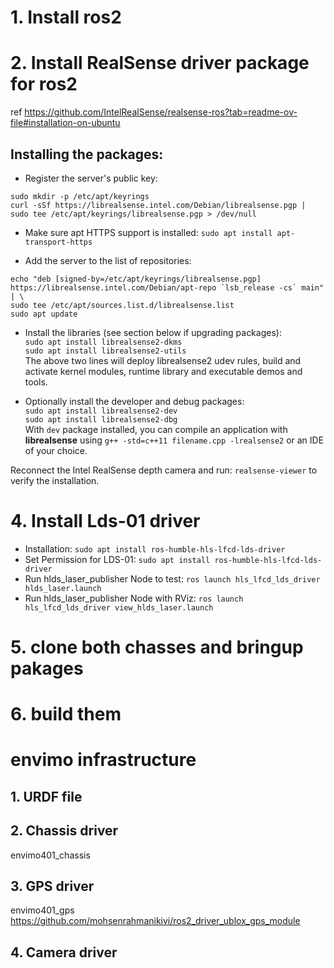 # 1. Install ros2
# 2. Install RealSense driver package for ros2
 ref  https://github.com/IntelRealSense/realsense-ros?tab=readme-ov-file#installation-on-ubuntu
## Installing the packages:
- Register the server's public key:
```
sudo mkdir -p /etc/apt/keyrings
curl -sSf https://librealsense.intel.com/Debian/librealsense.pgp | sudo tee /etc/apt/keyrings/librealsense.pgp > /dev/null
```

- Make sure apt HTTPS support is installed:
`sudo apt install apt-transport-https`

- Add the server to the list of repositories:
```
echo "deb [signed-by=/etc/apt/keyrings/librealsense.pgp] https://librealsense.intel.com/Debian/apt-repo `lsb_release -cs` main" | \
sudo tee /etc/apt/sources.list.d/librealsense.list
sudo apt update
```

- Install the libraries (see section below if upgrading packages):  
  `sudo apt install librealsense2-dkms`  
  `sudo apt install librealsense2-utils`  
  The above two lines will deploy librealsense2 udev rules, build and activate kernel modules, runtime library and executable demos and tools.  

- Optionally install the developer and debug packages:  
  `sudo apt install librealsense2-dev`  
  `sudo apt install librealsense2-dbg`  
  With `dev` package installed, you can compile an application with **librealsense** using `g++ -std=c++11 filename.cpp -lrealsense2` or an IDE of your choice.

Reconnect the Intel RealSense depth camera and run: `realsense-viewer` to verify the installation.

# 4. Install Lds-01 driver
- Installation:
  `sudo apt install ros-humble-hls-lfcd-lds-driver`
- Set Permission for LDS-01:
  `sudo apt install ros-humble-hls-lfcd-lds-driver`
- Run hlds_laser_publisher Node to test:
  `ros launch hls_lfcd_lds_driver hlds_laser.launch`
- Run hlds_laser_publisher Node with RViz:
  `ros launch hls_lfcd_lds_driver view_hlds_laser.launch`
  
# 5. clone both chasses and bringup pakages
# 6. build them

# envimo infrastructure
## 1. URDF file 
## 2. Chassis driver
envimo401_chassis

## 3. GPS driver
envimo401_gps
https://github.com/mohsenrahmanikivi/ros2_driver_ublox_gps_module
## 4. Camera driver


